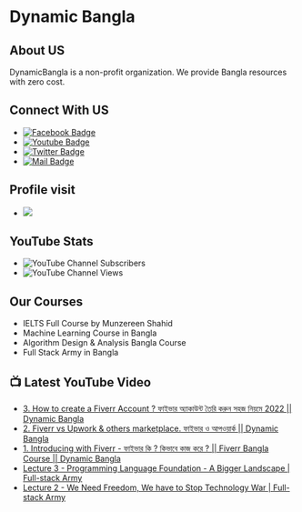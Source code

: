 # Dynamic Bangla 
## About US
DynamicBangla is a non-profit organization. We provide Bangla resources with zero cost. 
## Connect With US
- [![Facebook Badge](https://img.shields.io/badge/Facebook-1877F2?style=for-the-badge&logo=facebook&logoColor=white)](https://www.facebook.com/DynamicLearnerBangla)
- [![Youtube Badge](https://img.shields.io/badge/YouTube-FF0000?style=for-the-badge&logo=youtube&logoColor=white)](https://www.youtube.com/channel/UCoPrqgPJKtJMP0PZCDFjDqA)
- [![Twitter Badge](https://img.shields.io/badge/Twitter-1DA1F2?style=for-the-badge&logo=twitter&logoColor=white)](https://twitter.com/DynamicBangla) 
- [![Mail Badge](https://img.shields.io/badge/Gmail-D14836?style=for-the-badge&logo=gmail&logoColor=white)](mailto:DynamicBangla@yahoo.com)


## Profile visit
- ![](https://komarev.com/ghpvc/?username=DynamicBangla&label=PROFILE+VIEWS)
## YouTube Stats
- ![YouTube Channel Subscribers](https://img.shields.io/youtube/channel/subscribers/UCoPrqgPJKtJMP0PZCDFjDqA?style=social)
- ![YouTube Channel Views](https://img.shields.io/youtube/channel/views/UCoPrqgPJKtJMP0PZCDFjDqA?style=social)
## Our Courses
- IELTS Full Course by Munzereen Shahid
- Machine Learning Course in Bangla
- Algorithm Design & Analysis Bangla Course
- Full Stack Army in Bangla



## 📺 Latest YouTube Video
<!-- BLOG-POST-LIST:START -->
- [3. How to create a Fiverr Account ? ফাইভার অ্যাকাউন্ট তৈরি করুন সহজ নিয়মে 2022  || Dynamic Bangla](https://www.youtube.com/watch?v=TTWSXdwnBcc)
- [2. Fiverr vs Upwork &amp; others marketplace. ফাইভার ও আপওয়ার্ক || Dynamic Bangla](https://www.youtube.com/watch?v=dbNqbohxCCA)
- [1. Introducing with Fiverr - ফাইভার কি ? কিভাবে কাজ করে ? || Fiverr Bangla Course || Dynamic Bangla](https://www.youtube.com/watch?v=awy05FOLXHs)
- [Lecture 3 - Programming Language Foundation - A Bigger Landscape | Full-stack Army](https://www.youtube.com/watch?v=2S-7XDGqoas)
- [Lecture 2 - We Need Freedom, We have to Stop Technology War | Full-stack Army](https://www.youtube.com/watch?v=VUclfm3YhvY)
<!-- BLOG-POST-LIST:END -->
